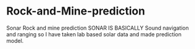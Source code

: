 # Rock-and-Mine-prediction
Sonar Rock and mine prediction SONAR IS BASICALLY Sound navigation and ranging so I have taken lab based solar data and made prediction model.
